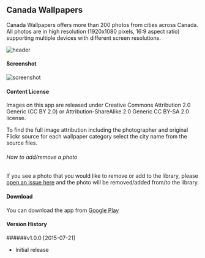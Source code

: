 ## Canada Wallpapers
Canada Wallpapers offers more than 200 photos from cities across Canada. All photos are in high resolution (1920x1080 pixels, 16:9 aspect ratio) supporting multiple devices with different screen resolutions.

![header](https://raw.githubusercontent.com/dolatabadi/android/master/Canada-Wallpapers/screenshots/canada-wallpaper.png)

#### Screenshot
![screenshot](https://raw.githubusercontent.com/dolatabadi/android/master/Canada-Wallpapers/screenshots/canada-wallpaper-screenshot.png)

#### Content License
Images on this app are released under Creative Commons Attribution 2.0 Generic (CC BY 2.0) or Attribution-ShareAlike 2.0 Generic CC BY-SA 2.0 license.

To find the full image attribution including the photographer and original Flickr source for each wallpaper category select the city name from the source files. 

###### How to add/remove a photo
If you see a photo that you would like to remove or add to the library, please [open an issue here](https://github.com/dolatabadi/android/issues) and the photo will be removed/added from/to the library. 

#### Download
You can download the app from [Google Play](https://play.google.com/store/apps/details?id=info.dolatabadi.canadawallpapers&hl=en)

#### Version History

######v1.0.0 [2015-07-21]
- Initial release
